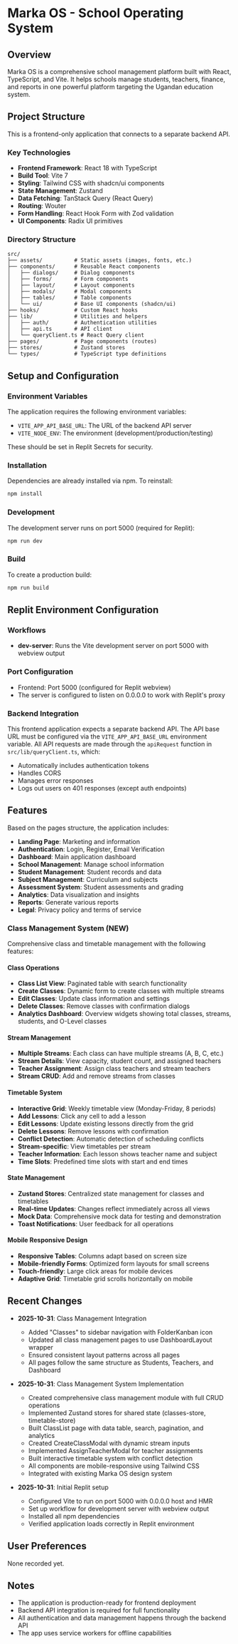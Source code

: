 # Marka OS - School Operating System

## Overview
Marka OS is a comprehensive school management platform built with React, TypeScript, and Vite. It helps schools manage students, teachers, finance, and reports in one powerful platform targeting the Ugandan education system.

## Project Structure
This is a frontend-only application that connects to a separate backend API.

### Key Technologies
- **Frontend Framework**: React 18 with TypeScript
- **Build Tool**: Vite 7
- **Styling**: Tailwind CSS with shadcn/ui components
- **State Management**: Zustand
- **Data Fetching**: TanStack Query (React Query)
- **Routing**: Wouter
- **Form Handling**: React Hook Form with Zod validation
- **UI Components**: Radix UI primitives

### Directory Structure
```
src/
├── assets/          # Static assets (images, fonts, etc.)
├── components/      # Reusable React components
│   ├── dialogs/     # Dialog components
│   ├── forms/       # Form components
│   ├── layout/      # Layout components
│   ├── modals/      # Modal components
│   ├── tables/      # Table components
│   └── ui/          # Base UI components (shadcn/ui)
├── hooks/           # Custom React hooks
├── lib/             # Utilities and helpers
│   ├── auth/        # Authentication utilities
│   ├── api.ts       # API client
│   └── queryClient.ts # React Query client
├── pages/           # Page components (routes)
├── stores/          # Zustand stores
└── types/           # TypeScript type definitions
```

## Setup and Configuration

### Environment Variables
The application requires the following environment variables:

- `VITE_APP_API_BASE_URL`: The URL of the backend API server
- `VITE_NODE_ENV`: The environment (development/production/testing)

These should be set in Replit Secrets for security.

### Installation
Dependencies are already installed via npm. To reinstall:
```bash
npm install
```

### Development
The development server runs on port 5000 (required for Replit):
```bash
npm run dev
```

### Build
To create a production build:
```bash
npm run build
```

## Replit Environment Configuration

### Workflows
- **dev-server**: Runs the Vite development server on port 5000 with webview output

### Port Configuration
- Frontend: Port 5000 (configured for Replit webview)
- The server is configured to listen on 0.0.0.0 to work with Replit's proxy

### Backend Integration
This frontend application expects a separate backend API. The API base URL must be configured via the `VITE_APP_API_BASE_URL` environment variable. All API requests are made through the `apiRequest` function in `src/lib/queryClient.ts`, which:
- Automatically includes authentication tokens
- Handles CORS
- Manages error responses
- Logs out users on 401 responses (except auth endpoints)

## Features
Based on the pages structure, the application includes:
- **Landing Page**: Marketing and information
- **Authentication**: Login, Register, Email Verification
- **Dashboard**: Main application dashboard
- **School Management**: Manage school information
- **Student Management**: Student records and data
- **Subject Management**: Curriculum and subjects
- **Assessment System**: Student assessments and grading
- **Analytics**: Data visualization and insights
- **Reports**: Generate various reports
- **Legal**: Privacy policy and terms of service

### Class Management System (NEW)
Comprehensive class and timetable management with the following features:

#### Class Operations
- **Class List View**: Paginated table with search functionality
- **Create Classes**: Dynamic form to create classes with multiple streams
- **Edit Classes**: Update class information and settings
- **Delete Classes**: Remove classes with confirmation dialogs
- **Analytics Dashboard**: Overview widgets showing total classes, streams, students, and O-Level classes

#### Stream Management
- **Multiple Streams**: Each class can have multiple streams (A, B, C, etc.)
- **Stream Details**: View capacity, student count, and assigned teachers
- **Teacher Assignment**: Assign class teachers and stream teachers
- **Stream CRUD**: Add and remove streams from classes

#### Timetable System
- **Interactive Grid**: Weekly timetable view (Monday-Friday, 8 periods)
- **Add Lessons**: Click any cell to add a lesson
- **Edit Lessons**: Update existing lessons directly from the grid
- **Delete Lessons**: Remove lessons with confirmation
- **Conflict Detection**: Automatic detection of scheduling conflicts
- **Stream-specific**: View timetables per stream
- **Teacher Information**: Each lesson shows teacher name and subject
- **Time Slots**: Predefined time slots with start and end times

#### State Management
- **Zustand Stores**: Centralized state management for classes and timetables
- **Real-time Updates**: Changes reflect immediately across all views
- **Mock Data**: Comprehensive mock data for testing and demonstration
- **Toast Notifications**: User feedback for all operations

#### Mobile Responsive Design
- **Responsive Tables**: Columns adapt based on screen size
- **Mobile-friendly Forms**: Optimized form layouts for small screens
- **Touch-friendly**: Large click areas for mobile devices
- **Adaptive Grid**: Timetable grid scrolls horizontally on mobile

## Recent Changes
- **2025-10-31**: Class Management Integration
  - Added "Classes" to sidebar navigation with FolderKanban icon
  - Updated all class management pages to use DashboardLayout wrapper
  - Ensured consistent layout patterns across all pages
  - All pages follow the same structure as Students, Teachers, and Dashboard

- **2025-10-31**: Class Management System Implementation
  - Created comprehensive class management module with full CRUD operations
  - Implemented Zustand stores for shared state (classes-store, timetable-store)
  - Built ClassList page with data table, search, pagination, and analytics
  - Created CreateClassModal with dynamic stream inputs
  - Implemented AssignTeacherModal for teacher assignments
  - Built interactive timetable system with conflict detection
  - All components are mobile-responsive using Tailwind CSS
  - Integrated with existing Marka OS design system

- **2025-10-31**: Initial Replit setup
  - Configured Vite to run on port 5000 with 0.0.0.0 host and HMR
  - Set up workflow for development server with webview output
  - Installed all npm dependencies
  - Verified application loads correctly in Replit environment

## User Preferences
None recorded yet.

## Notes
- The application is production-ready for frontend deployment
- Backend API integration is required for full functionality
- All authentication and data management happens through the backend API
- The app uses service workers for offline capabilities
